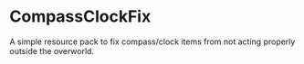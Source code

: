 # CompassClockFix
A simple resource pack to fix compass/clock items from not acting properly outside the overworld.
